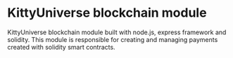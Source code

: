 # KittyUniverse blockchain module 

KittyUniverse blockchain module built with node.js, express framework and solidity. This module is responsible for creating and managing payments created with solidity smart contracts. 

